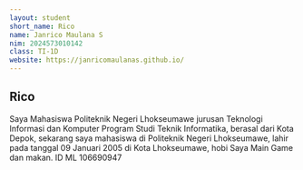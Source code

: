 ```yaml
---
layout: student
short_name: Rico
name: Janrico Maulana S
nim: 2024573010142
class: TI-1D
website: https://janricomaulanas.github.io/
---
```

## Rico
Saya Mahasiswa Politeknik Negeri Lhokseumawe jurusan Teknologi Informasi dan Komputer Program Studi Teknik Informatika, 
berasal dari Kota Depok, sekarang saya mahasiswa di Politeknik Negeri Lhokseumawe,
lahir pada tanggal 09 Januari 2005 di Kota Lhokseumawe, hobi Saya Main Game dan makan. ID ML 106690947
